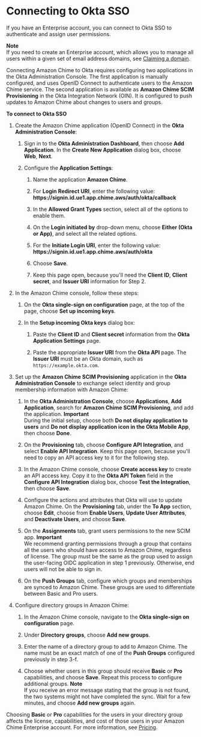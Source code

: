 # Connecting to Okta SSO<a name="okta_sso"></a>

If you have an Enterprise account, you can connect to Okta SSO to authenticate and assign user permissions\.

**Note**  
If you need to create an Enterprise account, which allows you to manage all users within a given set of email address domains, see [Claiming a domain](claim-domain.md)\.

Connecting Amazon Chime to Okta requires configuring two applications in the Okta Administration Console\. The first application is manually configured, and uses OpenID Connect to authenticate users to the Amazon Chime service\. The second application is available as **Amazon Chime SCIM Provisioning** in the Okta Integration Network \(OIN\)\. It is configured to push updates to Amazon Chime about changes to users and groups\.

**To connect to Okta SSO**

1. Create the Amazon Chime application \(OpenID Connect\) in the **Okta Administration Console**:

   1. Sign in to the **Okta Administration Dashboard**, then choose **Add Application**\. In the **Create New Application** dialog box, choose **Web**, **Next**\. 

   1. Configure the **Application Settings**:

      1. Name the application **Amazon Chime**\.

      1. For **Login Redirect URI**, enter the following value: **https://signin\.id\.ue1\.app\.chime\.aws/auth/okta/callback**

      1. In the **Allowed Grant Types** section, select all of the options to enable them\.

      1. On the **Login initiated by** drop\-down menu, choose **Either \(Okta or App\)**, and select all the related options\.

      1. For the **Initiate Login URI**, enter the following value: **https://signin\.id\.ue1\.app\.chime\.aws/auth/okta**

      1. Choose **Save**\.

      1. Keep this page open, because you'll need the **Client ID**, **Client secret**, and **Issuer URI** information for Step 2\. 

1. In the Amazon Chime console, follow these steps:

   1. On the **Okta single\-sign on configuration** page, at the top of the page, choose **Set up incoming keys**\.

   1. In the **Setup incoming Okta keys** dialog box:

      1. Paste the **Client ID** and **Client secret** information from the **Okta Application Settings** page\.

      1. Paste the appropriate **Issuer URI** from the **Okta API** page\. The **Issuer URI** must be an Okta domain, such as `https://example.okta.com`\.

1. Set up the **Amazon Chime SCIM Provisioning** application in the **Okta Administration Console** to exchange select identity and group membership information with Amazon Chime:

   1. In the **Okta Administration Console**, choose **Applications**, **Add Application**, search for **Amazon Chime SCIM Provisioning**, and add the application\.
**Important**  
During the initial setup, choose both **Do not display application to users** and **Do not display application icon in the Okta Mobile App**, then choose **Done**\.

   1. On the **Provisioning** tab, choose **Configure API Integration**, and select **Enable API Integration**\. Keep this page open, because you'll need to copy an API access key to it for the following step\.

   1. In the Amazon Chime console, choose **Create access key** to create an API access key\. Copy it to the **Okta API Token** field in the **Configure API Integration** dialog box, choose **Test the Integration**, then choose **Save**\.

   1. Configure the actions and attributes that Okta will use to update Amazon Chime\. On the **Provisioning** tab, under the **To App** section, choose **Edit**, choose from **Enable Users**, **Update User Attributes**, and **Deactivate Users**, and choose **Save**\.

   1. On the **Assignments** tab, grant users permissions to the new SCIM app\.
**Important**  
We recommend granting permissions through a group that contains all the users who should have access to Amazon Chime, regardless of license\. The group must be the same as the group used to assign the user\-facing OIDC application in step 1 previously\. Otherwise, end users will not be able to sign in\.

   1. On the **Push Groups** tab, configure which groups and memberships are synced to Amazon Chime\. These groups are used to differentiate between Basic and Pro users\.

1. Configure directory groups in Amazon Chime:

   1. In the Amazon Chime console, navigate to the **Okta single\-sign on configuration** page\.

   1. Under **Directory groups**, choose **Add new groups**\. 

   1. Enter the name of a directory group to add to Amazon Chime\. The name must be an exact match of one of the **Push Groups** configured previously in step 3\-f\.

   1. Choose whether users in this group should receive **Basic** or **Pro** capabilities, and choose **Save**\. Repeat this process to configure additional groups\.
**Note**  
If you receive an error message stating that the group is not found, the two systems might not have completed the sync\. Wait for a few minutes, and choose **Add new groups** again\. 

Choosing **Basic** or **Pro** capabilities for the users in your directory group affects the license, capabilities, and cost of those users in your Amazon Chime Enterprise account\. For more information, see [Pricing](https://aws.amazon.com/chime/pricing/)\.